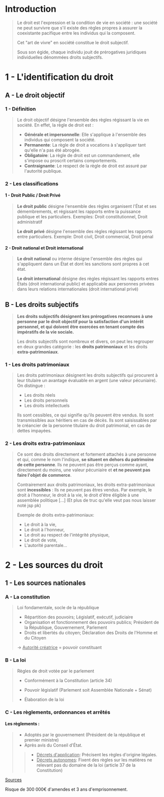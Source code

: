 # Introduction

> Le droit est l'expression et la condition de vie en société : une société ne peut survivre que s'il existe des règles propres à assurer la coexistante pacifique entre les individus qui la composent.
>
> Cet "art de vivre" en société constitue le droit subjectif.
>
> Sous son égide, chaque individu jouit de prérogatives juridiques individuelles dénommées droits subjectifs.

# 1 - L'identification du droit

## A - Le droit objectif

### 1 - Définition

> Le droit objectif désigne l'ensemble des règles régissant la vie en société. En effet, la règle de droit est :
>- **Générale et impersonnelle**: Elle s'applique à l'ensemble des individus qui composent la société.
>- **Permanente**: La règle de droit a vocations à s'appliquer tant qu'elle n'a pas été abrogée.
>- **Obligatoire**: La règle de droit est un commandement, elle s'impose ou proscrit certains comportements.
>- **Contraignante**: Le respect de la règle de droit est assuré par l'autorité publique.

### 2 - Les classifications

#### 1 - Droit Public / Droit Privé

> **Le droit public** désigne l'ensemble des règles organisent l'État et ses démembrements, et régissant les rapports entre la puissance publique et les particuliers.
> Exemples: Droit constitutionnel, Droit administratif
>
> **Le droit privé** désigne l'ensemble des règles régissant les rapports entre particuliers.
> Exemple: Droit civil, Droit commercial, Droit pénal

#### 2 - Droit national et Droit international

> **Le droit national** ou interne désigne l'ensemble des règles qui s'appliquent dans un État et dont les sanctions sont propres à cet état.
>
> **Le droit international** désigne des règles régissant les rapports entres États (droit international public) et applicable aux personnes privées dans leurs relations internationales (droit international privé)

## B - Les droits subjectifs

> **Les droits subjectifs désignent kes prérogatives reconnues à une personne par le droit objectif pour la satisfaction d'un intérêt personnel, et qui doivent être exercées en tenant compte des impératifs de la vie sociale.**
>
> Les droits subjectifs sont nombreux et divers, on peut les regrouper en deux grandes catégorie :  les **droits patrimoniaux** et les droits **extra-patrimoniaux**.

### 1 - Les droits patrimoniaux

> Les droits patrimoniaux désignent les droits subjectifs qui procurent à leur titulaire un avantage évaluable en argent (une valeur pécuniaire). On distingue :
>- Les droits réels
>- Les droits personnels
>- Les droits intellectuels
>
> Ils sont cessibles, ce qui signifie qu'ils peuvent être vendus. Ils sont transmissibles aux héritiers en cas de décès. Ils sont saisissables par le créancier de la personne titulaire du droit patrimonial, en cas de dettes impayées.

### 2 - Les droits extra-patrimoniaux

> Ce sont des droits directement et fortement attachés à une personne et qui, comme le nom l'indique, **se situent en dehors du patrimoine de cette personne**. Ils ne peuvent pas être perçus comme ayant, directement du moins, une valeur pécuniaire et **et ne peuvent pas faire l'objet de commerce**.
>
> Contrairement aux droits patrimoniaux, les droits extra-patrimoniaux sont **incessibles** : Ils ne peuvent pas êtres vendus. Par exemple, le droit à l'honneur, le droit à la vie, le droit d'être éligible à une assemblée politique [...]
> (Et plus de truc qu'elle veut pas nous laisser noté jsp pk)
>
> Exemple de droits extra-patrimoniaux:
>- Le droit à la vie,
>- Le droit à l'honneur,
>- Le droit au respect de l'intégrité physique,
>- Le droit de vote,
>- L'autorité parentale...

# 2 - Les sources du droit

## 1 - Les sources nationales

### A - La constitution

> Loi fondamentale, socle de la république
>- Répartition des pouvoirs; Législatif, exécutif, judiciaire
>- Organisation et fonctionnement des pouvoirs publics; Président de la République, Gouvernement, Parlement
>- Droits et libertés du citoyen; Déclaration des Droits de l'Homme et du Citoyen
>
> -> <u>Autorité créatrice</u> = pouvoir constituant

### B - La loi

> Règles de droit votée par le parlement
>- Conformément à la Constitution (article 34)
>
>- Pouvoir législatif (Parlement soit Assemblée Nationale + Sénat)
>- Élaboration de la loi

### C - Les règlements, ordonnances et arrêtés

#### Les règlements :

>- Adoptés par le gouvernement (Président de la république et premier ministre)
>- Après avis du Conseil d'État.
>>- <u>Décrets d'application</u>: Précisent les règles d'origine légales.
>>- <u>Décrets autonomes</u>: Fixent des règles sur les matières ne relevant pas du domaine de la loi (article 37 de la Constitution)

[Sources](https://slideplayer.fr/slide/3301321/)

Risque de 300 000€ d'amendes et 3 ans d'emprisonnement.